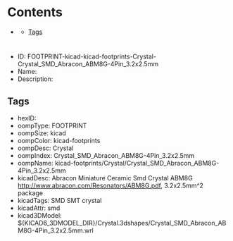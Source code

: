 



Contents
========

* [](#)
	* [Tags](#tags)

# 

- ID: FOOTPRINT-kicad-kicad-footprints-Crystal-Crystal_SMD_Abracon_ABM8G-4Pin_3.2x2.5mm
- Name: 
- Description: 

## Tags

- hexID: 
- oompType: FOOTPRINT
- oompSize: kicad
- oompColor: kicad-footprints
- oompDesc: Crystal
- oompIndex: Crystal_SMD_Abracon_ABM8G-4Pin_3.2x2.5mm
- oompName: kicad-footprints/Crystal/Crystal_SMD_Abracon_ABM8G-4Pin_3.2x2.5mm
- kicadDesc: Abracon Miniature Ceramic Smd Crystal ABM8G http://www.abracon.com/Resonators/ABM8G.pdf, 3.2x2.5mm^2 package
- kicadTags: SMD SMT crystal
- kicadAttr: smd
- kicad3DModel: ${KICAD6_3DMODEL_DIR}/Crystal.3dshapes/Crystal_SMD_Abracon_ABM8G-4Pin_3.2x2.5mm.wrl
